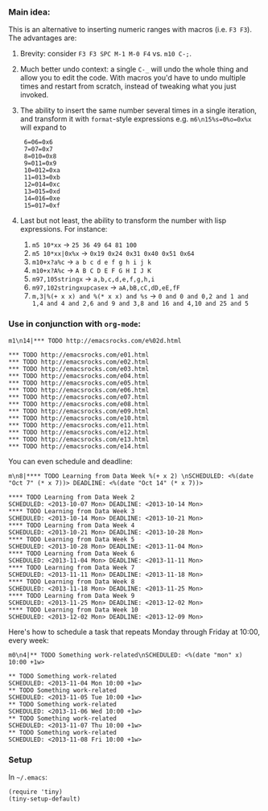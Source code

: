 ### Main idea:

This is an alternative to inserting numeric ranges with macros (i.e. `F3 F3`).
The advantages are:

1. Brevity: consider `F3 F3 SPC M-1 M-0 F4` vs. `m10 C-;`.
2. Much better undo context: a single `C-_` will undo the whole thing
   and allow you to edit the code. With macros you'd have to undo multiple
   times and restart from scratch, instead of tweaking what you just invoked.
3. The ability to insert the same number several times in a single iteration,
   and transform it with `format`-style expressions
   e.g. `m6\n15%s=0%o=0x%x` will expand to

        6=06=0x6
        7=07=0x7
        8=010=0x8
        9=011=0x9
        10=012=0xa
        11=013=0xb
        12=014=0xc
        13=015=0xd
        14=016=0xe
        15=017=0xf
4. Last but not least, the ability to transform the number with lisp expressions.
   For instance:
    1. `m5 10*xx` -> `25 36 49 64 81 100`
    2. `m5 10*xx|0x%x` -> `0x19 0x24 0x31 0x40 0x51 0x64`
    3. `m10+x?a%c` -> `a b c d e f g h i j k`
    4. `m10+x?A%c` -> `A B C D E F G H I J K`
    5. `m97,105stringx` -> `a,b,c,d,e,f,g,h,i`
    6. `m97,102stringxupcasex` -> `aA,bB,cC,dD,eE,fF`
    7. `m,3|%(+ x x) and %(* x x) and %s` -> `0 and 0 and 0,2 and 1 and 1,4 and 4 and 2,6 and 9 and 3,8 and 16 and 4,10 and 25 and 5`

### Use in conjunction with `org-mode`:

    m1\n14|*** TODO http://emacsrocks.com/e%02d.html

    *** TODO http://emacsrocks.com/e01.html
    *** TODO http://emacsrocks.com/e02.html
    *** TODO http://emacsrocks.com/e03.html
    *** TODO http://emacsrocks.com/e04.html
    *** TODO http://emacsrocks.com/e05.html
    *** TODO http://emacsrocks.com/e06.html
    *** TODO http://emacsrocks.com/e07.html
    *** TODO http://emacsrocks.com/e08.html
    *** TODO http://emacsrocks.com/e09.html
    *** TODO http://emacsrocks.com/e10.html
    *** TODO http://emacsrocks.com/e11.html
    *** TODO http://emacsrocks.com/e12.html
    *** TODO http://emacsrocks.com/e13.html
    *** TODO http://emacsrocks.com/e14.html

You can even schedule and deadline:

    m\n8|**** TODO Learning from Data Week %(+ x 2) \nSCHEDULED: <%(date "Oct 7" (* x 7))> DEADLINE: <%(date "Oct 14" (* x 7))>

    **** TODO Learning from Data Week 2
    SCHEDULED: <2013-10-07 Mon> DEADLINE: <2013-10-14 Mon>
    **** TODO Learning from Data Week 3
    SCHEDULED: <2013-10-14 Mon> DEADLINE: <2013-10-21 Mon>
    **** TODO Learning from Data Week 4
    SCHEDULED: <2013-10-21 Mon> DEADLINE: <2013-10-28 Mon>
    **** TODO Learning from Data Week 5
    SCHEDULED: <2013-10-28 Mon> DEADLINE: <2013-11-04 Mon>
    **** TODO Learning from Data Week 6
    SCHEDULED: <2013-11-04 Mon> DEADLINE: <2013-11-11 Mon>
    **** TODO Learning from Data Week 7
    SCHEDULED: <2013-11-11 Mon> DEADLINE: <2013-11-18 Mon>
    **** TODO Learning from Data Week 8
    SCHEDULED: <2013-11-18 Mon> DEADLINE: <2013-11-25 Mon>
    **** TODO Learning from Data Week 9
    SCHEDULED: <2013-11-25 Mon> DEADLINE: <2013-12-02 Mon>
    **** TODO Learning from Data Week 10
    SCHEDULED: <2013-12-02 Mon> DEADLINE: <2013-12-09 Mon>

Here's how to schedule a task that repeats Monday through Friday at 10:00, every week:

    m0\n4|** TODO Something work-related\nSCHEDULED: <%(date "mon" x) 10:00 +1w>

    ** TODO Something work-related
    SCHEDULED: <2013-11-04 Mon 10:00 +1w>
    ** TODO Something work-related
    SCHEDULED: <2013-11-05 Tue 10:00 +1w>
    ** TODO Something work-related
    SCHEDULED: <2013-11-06 Wed 10:00 +1w>
    ** TODO Something work-related
    SCHEDULED: <2013-11-07 Thu 10:00 +1w>
    ** TODO Something work-related
    SCHEDULED: <2013-11-08 Fri 10:00 +1w>

### Setup
In `~/.emacs`:

    (require 'tiny)
    (tiny-setup-default)
